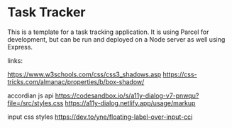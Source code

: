 # Task Tracker

This is a template for a task tracking application. It is using Parcel for development, but can be run and deployed on a Node server as well using Express.


links: 

https://www.w3schools.com/css/css3_shadows.asp
https://css-tricks.com/almanac/properties/b/box-shadow/


accordian js api
https://codesandbox.io/s/a11y-dialog-v7-pnwqu?file=/src/styles.css
https://a11y-dialog.netlify.app/usage/markup


input css styles
https://dev.to/yne/floating-label-over-input-cci

